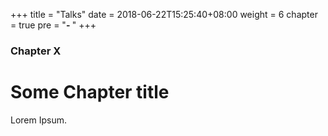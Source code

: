+++
title = "Talks"
date = 2018-06-22T15:25:40+08:00
weight = 6
chapter = true
pre = "<b>- </b>"
+++

### Chapter X

# Some Chapter title

Lorem Ipsum.